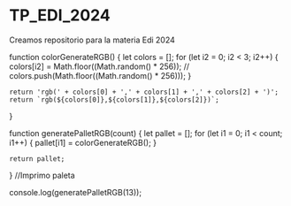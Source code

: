 # TP_EDI_2024
Creamos repositorio para la materia Edi 2024


function colorGenerateRGB() {
    let colors = [];
    for (let i2 = 0; i2 < 3; i2++) {
        colors[i2] = Math.floor((Math.random() * 256));
        // colors.push(Math.floor((Math.random() * 256)));
    }

    return 'rgb(' + colors[0] + ',' + colors[1] + ',' + colors[2] + ')';
    return `rgb(${colors[0]},${colors[1]},${colors[2]})`;
}

function generatePalletRGB(count) {
    let pallet = [];
    for (let i1 = 0; i1 < count; i1++) {
        pallet[i1] = colorGenerateRGB();
    }

    return pallet;
}
//Imprimo paleta

console.log(generatePalletRGB(13));
